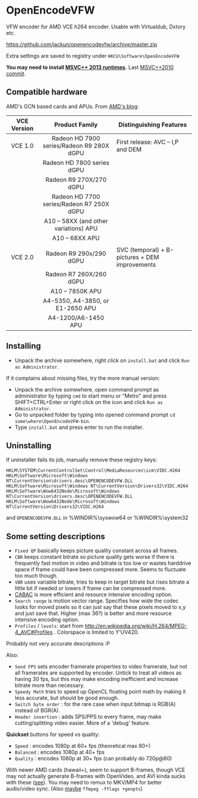 # OpenEncodeVFW

VFW encoder for AMD VCE h264 encoder. Usable with Virtualdub, Dxtory etc.

https://github.com/jackun/openencodevfw/archive/master.zip

Extra settings are saved to registry under `HKCU\Software\OpenEncodeVFW`

**You may need to install [MSVC++ 2013 runtimes](http://www.microsoft.com/en-us/download/details.aspx?id=40784).**
Last [MSVC++2010 commit](https://github.com/jackun/openencodevfw/tree/d6c7c53b61af9447b30d6d6d86be8725801d0fb7).

## Compatible hardware

AMD's GCN based cards and APUs.
From [AMD's blog](http://developer.amd.com/community/blog/2014/02/19/introducing-video-coding-engine-vce/):

| VCE Version | Product Family | Distinguishing Features |
| :---------: |:--------------:| -----------------------|
| VCE 1.0     | Radeon HD 7900 series/Radeon R9 280X dGPU | First release: AVC – I,P and DEM |
|             | Radeon HD 7800 series dGPU | |
|             | Radeon R9 270X/270 dGPU    | |
|             | Radeon HD 7700 series/Radeon R7 250X dGPU | |
|             | A10 – 58XX (and other variations) APU | |
|             | A10 – 68XX APU | |
| | | |
| VCE 2.0     | Radeon R9 290x/290 dGPU | SVC (temporal) + B-pictures + DEM improvements |
|             | Radeon R7 260X/260 dGPU | |
|             | A10 – 7850K APU         | |
|             | A4-5350, A4-3850, or E1-2650 APU | |
|             | A4-1200/A6-1450 APU | |



## Installing

 * Unpack the archive somewhere, right click on `install.bat` and click `Run as Administrator`.

If it complains about missing files, try the more manual version:

 * Unpack the archive somewhere, open command prompt as administrator by typing `cmd` to start menu or "Metro" and press SHIFT+CTRL+Enter or right click on the icon and click `Run as Administrator`. 
 * Go to unpacked folder by typing into opened command prompt `cd some\where\OpenEncodeVFW-bin`. 
 * Type `install.bat` and press enter to run the installer.

## Uninstalling

If uninstaller fails its job, manually remove these registry keys:

	HKLM\SYSTEM\CurrentControlSet\Control\MediaResources\icm\VIDC.H264
	HKLM\Software\Microsoft\Windows NT\CurrentVersion\drivers.desc\OPENENCODEVFW.DLL
	HKLM\Software\Microsoft\Windows NT\CurrentVersion\Drivers32\VIDC.H264
	HKLM\Software\Wow6432Node\Microsoft\Windows NT\CurrentVersion\drivers.desc\OPENENCODEVFW.DLL
	HKLM\Software\Wow6432Node\Microsoft\Windows NT\CurrentVersion\Drivers32\VIDC.H264
	
and `OPENENCODEVFW.DLL` in %WINDIR%\syswow64 or %WINDIR%\system32


## Some setting descriptions

 * `Fixed QP` basically keeps picture quality constant across all frames.
 * `CBR` keeps constant bitrate so picture quality gets worse if there is frequently fast motion in video and bitrate is too low or wastes harddrive space if frame could have been compressed more. Seems to fluctuate too much though.
 * `VBR` uses variable bitrate, tries to keep in target bitrate but rises bitrate a little bit if needed or lowers if frame can be compressed more.
 * [CABAC](http://en.wikipedia.org/wiki/Context-adaptive_binary_arithmetic_coding) is more efficient and resource intensive encoding option.
 * `Search range` is motion vector range. Specifies how wide the codec looks for moved pixels so it can just say that these pixels moved to x,y and just save that. Higher (max 36?) is better and more resource intensive encoding option.
 * `Profiles` / `levels`: start from http://en.wikipedia.org/wiki/H.264/MPEG-4_AVC#Profiles . Colorspace is limited to Y'UV420.

Probably not very accurate descriptions :P

Also:

 * `Send FPS` sets encoder framerate properties to video framerate, but not all framerates are supported by encoder. Untick to treat all videos as having 30 fps, but this may make encoding inefficient and increase bitrate more than necessary.
 * `Speedy Math` tries to speed up OpenCL floating point math by making it less accurate, but should be good enough.
 * `Switch byte order` : for the rare case when input bitmap is RGB(A) instead of BGR(A).
 * `Header insertion` : adds SPS/PPS to every frame, may make cutting/splitting video easier. More of a 'debug' feature.

**Quickset** buttons for speed vs quality:

 * `Speed` : encodes 1080p at 60+ fps (theoretical max 80+)
 * `Balanced` : encodes 1080p at 40+ fps
 * `Quality` : encodes 1080p at 30+ fps (can probably do 720p@60)


With newer AMD cards (hawaii+), seem to support B-frames, though VCE may not actually generate B-frames with OpenVideo, and AVI kinda sucks with these ([see](http://guru.multimedia.cx/avi-and-b-frames/)). You may need to remux to MKV/MP4 for better audio/video sync.
(Also [maybe](https://trac.ffmpeg.org/ticket/1979#comment:7) `ffmpeg -fflags +genpts`)
